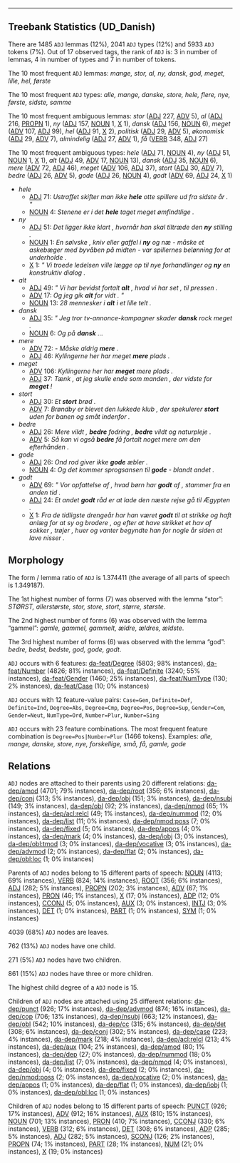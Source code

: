 

--------------------------------------------------------------------------------

## Treebank Statistics (UD_Danish)

There are 1485 `ADJ` lemmas (12%), 2041 `ADJ` types (12%) and 5933 `ADJ` tokens (7%).
Out of 17 observed tags, the rank of `ADJ` is: 3 in number of lemmas, 4 in number of types and 7 in number of tokens.

The 10 most frequent `ADJ` lemmas: <em>mange, stor, al, ny, dansk, god, meget, lille, hel, første</em>

The 10 most frequent `ADJ` types:  <em>alle, mange, danske, store, hele, flere, nye, første, sidste, samme</em>

The 10 most frequent ambiguous lemmas: <em>stor</em> ([ADJ]() 227, [ADV]() 5), <em>al</em> ([ADJ]() 216, [PROPN]() 1), <em>ny</em> ([ADJ]() 157, [NOUN]() 1, [X]() 1), <em>dansk</em> ([ADJ]() 156, [NOUN]() 6), <em>meget</em> ([ADV]() 107, [ADJ]() 99), <em>hel</em> ([ADJ]() 91, [X]() 2), <em>politisk</em> ([ADJ]() 29, [ADV]() 5), <em>økonomisk</em> ([ADJ]() 29, [ADV]() 7), <em>almindelig</em> ([ADJ]() 27, [ADV]() 1), <em>få</em> ([VERB]() 348, [ADJ]() 27)

The 10 most frequent ambiguous types:  <em>hele</em> ([ADJ]() 71, [NOUN]() 4), <em>ny</em> ([ADJ]() 51, [NOUN]() 1, [X]() 1), <em>alt</em> ([ADJ]() 49, [ADV]() 17, [NOUN]() 13), <em>dansk</em> ([ADJ]() 35, [NOUN]() 6), <em>mere</em> ([ADV]() 72, [ADJ]() 46), <em>meget</em> ([ADV]() 106, [ADJ]() 37), <em>stort</em> ([ADJ]() 30, [ADV]() 7), <em>bedre</em> ([ADJ]() 26, [ADV]() 5), <em>gode</em> ([ADJ]() 26, [NOUN]() 4), <em>godt</em> ([ADV]() 69, [ADJ]() 24, [X]() 1)


* <em>hele</em>
  * [ADJ]() 71: <em>Ustraffet skifter man ikke <b>hele</b> otte spillere ud fra sidste år . "</em>
  * [NOUN]() 4: <em>Stenene er i det <b>hele</b> taget meget ømfindtlige .</em>
* <em>ny</em>
  * [ADJ]() 51: <em>Det ligger ikke klart , hvornår han skal tiltræde den <b>ny</b> stilling .</em>
  * [NOUN]() 1: <em>En sølvske , kniv eller gaffel i <b>ny</b> og næ - måske et askebæger med byvåben på midten - var spillernes belønning for at underholde .</em>
  * [X]() 1: <em>" Vi troede ledelsen ville lægge op til nye forhandlinger og <b>ny</b> en konstruktiv dialog .</em>
* <em>alt</em>
  * [ADJ]() 49: <em>" Vi har bevidst fortalt <b>alt</b> , hvad vi har set , til pressen .</em>
  * [ADV]() 17: <em>Og jeg gik <b>alt</b> for vidt . "</em>
  * [NOUN]() 13: <em>28 mennesker i <b>alt</b> i et lille telt .</em>
* <em>dansk</em>
  * [ADJ]() 35: <em>" Jeg tror tv-annonce-kampagner skader <b>dansk</b> rock meget .</em>
  * [NOUN]() 6: <em>Og på <b>dansk</b> ...</em>
* <em>mere</em>
  * [ADV]() 72: <em>- Måske aldrig <b>mere</b> .</em>
  * [ADJ]() 46: <em>Kyllingerne her har meget <b>mere</b> plads .</em>
* <em>meget</em>
  * [ADV]() 106: <em>Kyllingerne her har <b>meget</b> mere plads .</em>
  * [ADJ]() 37: <em>Tænk , at jeg skulle ende som manden , der vidste for <b>meget</b> !</em>
* <em>stort</em>
  * [ADJ]() 30: <em>Et <b>stort</b> brød .</em>
  * [ADV]() 7: <em>Brøndby er blevet den lukkede klub , der spekulerer <b>stort</b> uden for banen og småt indenfor .</em>
* <em>bedre</em>
  * [ADJ]() 26: <em>Mere vildt , <b>bedre</b> fodring , <b>bedre</b> vildt og naturpleje .</em>
  * [ADV]() 5: <em>Så kan vi også <b>bedre</b> få fortalt noget mere om den efterhånden .</em>
* <em>gode</em>
  * [ADJ]() 26: <em>Ond rod giver ikke <b>gode</b> æbler .</em>
  * [NOUN]() 4: <em>Og det kommer sprogsansen til <b>gode</b> - blandt andet .</em>
* <em>godt</em>
  * [ADV]() 69: <em>" Vor opfattelse af , hvad børn har <b>godt</b> af , stammer fra en anden tid .</em>
  * [ADJ]() 24: <em>Et andet <b>godt</b> råd er at lade den næste rejse gå til Ægypten .</em>
  * [X]() 1: <em>Fra de tidligste drengeår har han været <b>godt</b> til at strikke og haft anlæg for at sy og brodere , og efter at have strikket et hav af sokker , trøjer , huer og vanter begyndte han for nogle år siden at lave nisser .</em>

## Morphology

The form / lemma ratio of `ADJ` is 1.374411 (the average of all parts of speech is 1.349187).

The 1st highest number of forms (7) was observed with the lemma “stor”: <em>STØRST, allerstørste, stor, store, stort, større, største</em>.

The 2nd highest number of forms (6) was observed with the lemma “gammel”: <em>gamle, gammel, gammelt, ældre, ældres, ældste</em>.

The 3rd highest number of forms (6) was observed with the lemma “god”: <em>bedre, bedst, bedste, god, gode, godt</em>.

`ADJ` occurs with 6 features: [da-feat/Degree]() (5803; 98% instances), [da-feat/Number]() (4826; 81% instances), [da-feat/Definite]() (3240; 55% instances), [da-feat/Gender]() (1460; 25% instances), [da-feat/NumType]() (130; 2% instances), [da-feat/Case]() (10; 0% instances)

`ADJ` occurs with 12 feature-value pairs: `Case=Gen`, `Definite=Def`, `Definite=Ind`, `Degree=Abs`, `Degree=Cmp`, `Degree=Pos`, `Degree=Sup`, `Gender=Com`, `Gender=Neut`, `NumType=Ord`, `Number=Plur`, `Number=Sing`

`ADJ` occurs with 23 feature combinations.
The most frequent feature combination is `Degree=Pos|Number=Plur` (1466 tokens).
Examples: <em>alle, mange, danske, store, nye, forskellige, små, få, gamle, gode</em>


## Relations

`ADJ` nodes are attached to their parents using 20 different relations: [da-dep/amod]() (4701; 79% instances), [da-dep/root]() (356; 6% instances), [da-dep/conj]() (313; 5% instances), [da-dep/obj]() (151; 3% instances), [da-dep/nsubj]() (149; 3% instances), [da-dep/obl]() (92; 2% instances), [da-dep/nmod]() (65; 1% instances), [da-dep/acl:relcl]() (49; 1% instances), [da-dep/nummod]() (12; 0% instances), [da-dep/list]() (11; 0% instances), [da-dep/nmod:poss]() (7; 0% instances), [da-dep/fixed]() (5; 0% instances), [da-dep/appos]() (4; 0% instances), [da-dep/mark]() (4; 0% instances), [da-dep/iobj]() (3; 0% instances), [da-dep/obl:tmod]() (3; 0% instances), [da-dep/vocative]() (3; 0% instances), [da-dep/advmod]() (2; 0% instances), [da-dep/flat]() (2; 0% instances), [da-dep/obl:loc]() (1; 0% instances)

Parents of `ADJ` nodes belong to 15 different parts of speech: [NOUN]() (4113; 69% instances), [VERB]() (824; 14% instances), [ROOT]() (356; 6% instances), [ADJ]() (282; 5% instances), [PROPN]() (202; 3% instances), [ADV]() (67; 1% instances), [PRON]() (46; 1% instances), [X]() (17; 0% instances), [ADP]() (12; 0% instances), [CCONJ]() (5; 0% instances), [AUX]() (3; 0% instances), [INTJ]() (3; 0% instances), [DET]() (1; 0% instances), [PART]() (1; 0% instances), [SYM]() (1; 0% instances)

4039 (68%) `ADJ` nodes are leaves.

762 (13%) `ADJ` nodes have one child.

271 (5%) `ADJ` nodes have two children.

861 (15%) `ADJ` nodes have three or more children.

The highest child degree of a `ADJ` node is 15.

Children of `ADJ` nodes are attached using 25 different relations: [da-dep/punct]() (926; 17% instances), [da-dep/advmod]() (874; 16% instances), [da-dep/cop]() (706; 13% instances), [da-dep/nsubj]() (663; 12% instances), [da-dep/obl]() (542; 10% instances), [da-dep/cc]() (315; 6% instances), [da-dep/det]() (308; 6% instances), [da-dep/conj]() (302; 5% instances), [da-dep/case]() (223; 4% instances), [da-dep/mark]() (218; 4% instances), [da-dep/acl:relcl]() (213; 4% instances), [da-dep/aux]() (104; 2% instances), [da-dep/amod]() (80; 1% instances), [da-dep/dep]() (27; 0% instances), [da-dep/nummod]() (18; 0% instances), [da-dep/list]() (7; 0% instances), [da-dep/nmod]() (4; 0% instances), [da-dep/obj]() (4; 0% instances), [da-dep/fixed]() (2; 0% instances), [da-dep/nmod:poss]() (2; 0% instances), [da-dep/vocative]() (2; 0% instances), [da-dep/appos]() (1; 0% instances), [da-dep/flat]() (1; 0% instances), [da-dep/iobj]() (1; 0% instances), [da-dep/obl:loc]() (1; 0% instances)

Children of `ADJ` nodes belong to 15 different parts of speech: [PUNCT]() (926; 17% instances), [ADV]() (912; 16% instances), [AUX]() (810; 15% instances), [NOUN]() (701; 13% instances), [PRON]() (410; 7% instances), [CCONJ]() (330; 6% instances), [VERB]() (312; 6% instances), [DET]() (308; 6% instances), [ADP]() (285; 5% instances), [ADJ]() (282; 5% instances), [SCONJ]() (126; 2% instances), [PROPN]() (74; 1% instances), [PART]() (28; 1% instances), [NUM]() (21; 0% instances), [X]() (19; 0% instances)

